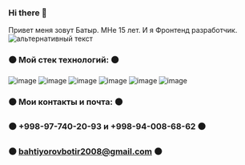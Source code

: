 ### Hi there 👋
Привет меня зовут Батыр. МНе 15 лет. И я Фронтенд разработчик.
<img src="https://kartinkin.net/uploads/posts/2021-07/1626141491_10-kartinkin-com-p-anime-pro-khakerov-i-programmistov-anime-k-10.jpg" alt="альтернативный текст">


### ⚫️ Мой стек технологий: ⚫️
![image](https://github.com/FrontendDevelop2023/FrontendDevelop2023/assets/133990011/3763dd38-7b6d-477d-ab7b-853934e0e946)
![image](https://github.com/FrontendDevelop2023/FrontendDevelop2023/assets/133990011/745228c6-c8cb-4d42-ba4a-76c614fb0620)
![image](https://github.com/FrontendDevelop2023/FrontendDevelop2023/assets/133990011/2d398dde-8595-421e-8442-6850ba0b014a)
![image](https://github.com/FrontendDevelop2023/FrontendDevelop2023/assets/133990011/d56525f1-06d0-46ba-bf6c-b31bb3a08b4a)
![image](https://github.com/FrontendDevelop2023/FrontendDevelop2023/assets/133990011/e7218e60-a344-4bc6-9490-093c2ec475a1)
![image](https://github.com/FrontendDevelop2023/FrontendDevelop2023/assets/133990011/bed551f0-4aa1-4323-aade-e5cec77e1842)

### ⚫️ Мои контакты и почта: ⚫️
### ⚫️ +998-97-740-20-93 и +998-94-008-68-62 ⚫️
### ⚫️ bahtiyorovbotir2008@gmail.com ⚫️
